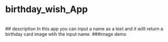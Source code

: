 # birthday_wish_App
<br>
## description
In this app you can input a name as a text and
it willl return a birthday card image wtih the 
input name.
###image demo
